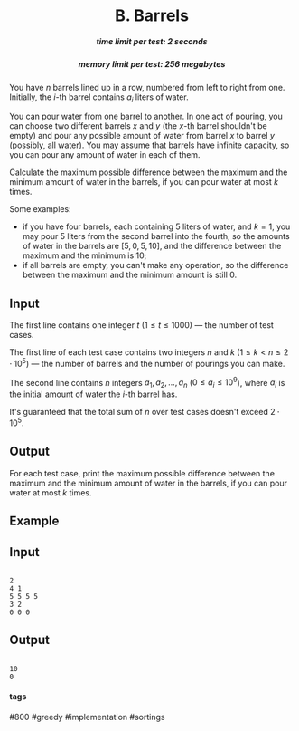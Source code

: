 <h1 style='text-align: center;'> B. Barrels</h1>

<h5 style='text-align: center;'>time limit per test: 2 seconds</h5>
<h5 style='text-align: center;'>memory limit per test: 256 megabytes</h5>

You have $n$ barrels lined up in a row, numbered from left to right from one. Initially, the $i$-th barrel contains $a_i$ liters of water.

You can pour water from one barrel to another. In one act of pouring, you can choose two different barrels $x$ and $y$ (the $x$-th barrel shouldn't be empty) and pour any possible amount of water from barrel $x$ to barrel $y$ (possibly, all water). You may assume that barrels have infinite capacity, so you can pour any amount of water in each of them. 

Calculate the maximum possible difference between the maximum and the minimum amount of water in the barrels, if you can pour water at most $k$ times.

Some examples: 

* if you have four barrels, each containing $5$ liters of water, and $k = 1$, you may pour $5$ liters from the second barrel into the fourth, so the amounts of water in the barrels are $[5, 0, 5, 10]$, and the difference between the maximum and the minimum is $10$;
* if all barrels are empty, you can't make any operation, so the difference between the maximum and the minimum amount is still $0$.
## Input

The first line contains one integer $t$ ($1 \le t \le 1000$) — the number of test cases.

The first line of each test case contains two integers $n$ and $k$ ($1 \le k < n \le 2 \cdot 10^5$) — the number of barrels and the number of pourings you can make.

The second line contains $n$ integers $a_1, a_2, \dots, a_n$ ($0 \le a_i \le 10^{9}$), where $a_i$ is the initial amount of water the $i$-th barrel has.

It's guaranteed that the total sum of $n$ over test cases doesn't exceed $2 \cdot 10^5$.

## Output

For each test case, print the maximum possible difference between the maximum and the minimum amount of water in the barrels, if you can pour water at most $k$ times.

## Example

## Input


```

2
4 1
5 5 5 5
3 2
0 0 0

```
## Output


```

10
0

```


#### tags 

#800 #greedy #implementation #sortings 